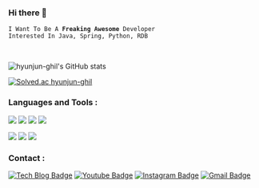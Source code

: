### Hi there 👋

<code>I Want To Be A <b>Freaking Awesome</b> Developer</code>
<br/>
<code>Interested In Java, Spring, Python, RDB</code>  

<br/>

![hyunjun-ghil's GitHub stats](https://github-readme-stats.vercel.app/api?username=hyunjun-ghil&show_icons=true&theme=darcula)

[![Solved.ac hyunjun-ghil](http://mazassumnida.wtf/api/v2/generate_badge?boj=rtbo00)](https://solved.ac/rtbo00)

### Languages and Tools :

<img src="https://img.shields.io/badge/JAVA-007396?style=flat-square&logo=JAVA&logoColor=lightgrey"/> <img src="https://img.shields.io/badge/python-3776AB?style=flat-square&logo=python&logoColor=yellow"/> <img src="https://img.shields.io/badge/javaScript-F7DF1E?style=flat-square&logo=javaScript&logoColor=blue"/> <img src="https://img.shields.io/badge/Microsoft SQL Server-CC2927?style=flat-square&logo=Microsoft SQL Server&logoColor=yellowgreen"/>

<img src="https://img.shields.io/badge/Eclipse IDE-2C2255?style=flat-square&logo=Eclipse IDE&logoColor=blue"/> <img src="https://img.shields.io/badge/PyCharm-000000?style=flat-square&logo=PyCharm&logoColor=yellowgreen"/> <img src="https://img.shields.io/badge/Visual Studio Code-007ACC?style=flat-square&logo=Visual Studio Code&logoColor=yellowgreen"/>


### Contact :

[![Tech Blog Badge](http://img.shields.io/badge/Blog-757575?style=flat-square&logo=Naver&link=https://blog.naver.com/rtbo02)](https://blog.naver.com/rtbo02) [![Youtube Badge](https://img.shields.io/badge/Youtube-ff0000?style=flat-square&logo=youtube&link=https://www.youtube.com/channel/UCzTEMfFMEYSvxsa4Fs0XzBA)](https://www.youtube.com/channel/UCzTEMfFMEYSvxsa4Fs0XzBA) [![Instagram Badge](https://img.shields.io/badge/Instagram-E4405F?style=flat-square&logo=youtube&link=https://www.instagram.com/hyunjunghil/)](https://www.instagram.com/hyunjunghil/) [![Gmail Badge](https://img.shields.io/badge/Gmail-d14836?style=flat-square&logo=Gmail&logoColor=white&link=mailto:snugyun01@gmail.com)](mailto:snugyun01@gmail.com)
	
